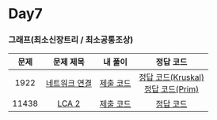 # Day7

### 그래프(최소신장트리 / 최소공통조상)

| 문제 | 문제 제목 | 내 풀이 | 정답 코드 |
| :--: | :--: | :--: | :--: |
| 1922 | [네트워크 연결](https://www.acmicpc.net/problem/1922) | [제출 코드](./1922.java) | [정답 코드(Kruskal)](./sol/1922_sol.java) <br> [정답 코드(Prim)](./sol/1922_sol-2.java) |
| 11438 | [LCA 2](https://www.acmicpc.net/problem/11438) | [제출 코드](./11438.java) | [정답 코드](./sol/11438_sol.java) |
